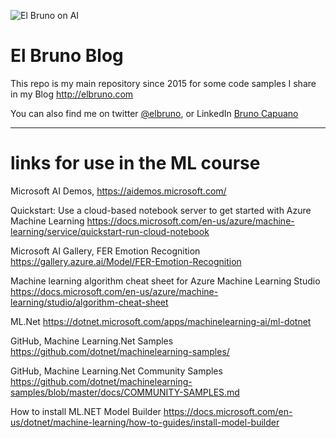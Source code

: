 ![El Bruno on AI](https://github.com/elbruno/Blog/blob/master/el%20bruno%20session%20mvp%20logo.png)

# El Bruno Blog
This repo is my main repository since 2015 for some code samples I share in my Blog
http://elbruno.com

You can also find me on twitter [@elbruno](https://twitter.com/elbruno), or LinkedIn [Bruno Capuano](https://www.linkedin.com/in/elbruno)


--------------------
# links for use in the ML course

Microsoft AI Demos, https://aidemos.microsoft.com/

Quickstart: Use a cloud-based notebook server to get started with Azure Machine Learning https://docs.microsoft.com/en-us/azure/machine-learning/service/quickstart-run-cloud-notebook

Microsoft AI Gallery, FER Emotion Recognition https://gallery.azure.ai/Model/FER-Emotion-Recognition

Machine learning algorithm cheat sheet for Azure Machine Learning Studio https://docs.microsoft.com/en-us/azure/machine-learning/studio/algorithm-cheat-sheet

ML.Net https://dotnet.microsoft.com/apps/machinelearning-ai/ml-dotnet

GitHub, Machine Learning.Net Samples https://github.com/dotnet/machinelearning-samples/

GitHub, Machine Learning.Net Community Samples https://github.com/dotnet/machinelearning-samples/blob/master/docs/COMMUNITY-SAMPLES.md

How to install ML.NET Model Builder https://docs.microsoft.com/en-us/dotnet/machine-learning/how-to-guides/install-model-builder
